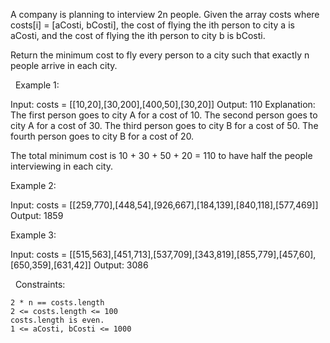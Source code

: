 A company is planning to interview 2n people. Given the array costs where costs[i] = [aCosti, bCosti], the cost of flying the ith person to city a is aCosti, and the cost of flying the ith person to city b is bCosti.

Return the minimum cost to fly every person to a city such that exactly n people arrive in each city.

 
Example 1:

Input: costs = [[10,20],[30,200],[400,50],[30,20]]
Output: 110
Explanation: 
The first person goes to city A for a cost of 10.
The second person goes to city A for a cost of 30.
The third person goes to city B for a cost of 50.
The fourth person goes to city B for a cost of 20.

The total minimum cost is 10 + 30 + 50 + 20 = 110 to have half the people interviewing in each city.


Example 2:

Input: costs = [[259,770],[448,54],[926,667],[184,139],[840,118],[577,469]]
Output: 1859


Example 3:

Input: costs = [[515,563],[451,713],[537,709],[343,819],[855,779],[457,60],[650,359],[631,42]]
Output: 3086


 
Constraints:


	2 * n == costs.length
	2 <= costs.length <= 100
	costs.length is even.
	1 <= aCosti, bCosti <= 1000

